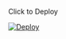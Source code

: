 Click to Deploy

[![Deploy](https://www.herokucdn.com/deploy/button.svg)](https://www.heroku.com/deploy?template=https://github.com/fbotp/heroku)

